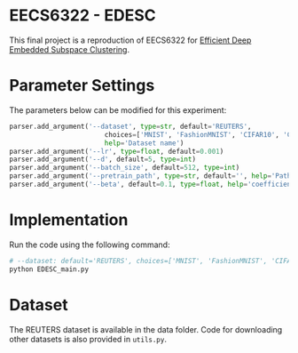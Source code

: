 # EECS6322 - EDESC
This final project is a reproduction of EECS6322 for [Efficient Deep Embedded Subspace Clustering](https://openaccess.thecvf.com/content/CVPR2022/html/Cai_Efficient_Deep_Embedded_Subspace_Clustering_CVPR_2022_paper.html).

# Parameter Settings
The parameters below can be modified for this experiment:
```python
parser.add_argument('--dataset', type=str, default='REUTERS',
                        choices=['MNIST', 'FashionMNIST', 'CIFAR10', 'CIFAR100', 'STL10', 'REUTERS'],
                        help='Dataset name')
parser.add_argument('--lr', type=float, default=0.001)
parser.add_argument('--d', default=5, type=int)
parser.add_argument('--batch_size', default=512, type=int)
parser.add_argument('--pretrain_path', type=str, default='', help='Path for saving pre-trained weights')
parser.add_argument('--beta', default=0.1, type=float, help='coefficient of subspace affinity loss')
```
# Implementation
Run the code using the following command:
```python
# --dataset: default='REUTERS', choices=['MNIST', 'FashionMNIST', 'CIFAR10', 'CIFAR100', 'STL10', 'REUTERS']
python EDESC_main.py
```
# Dataset
The REUTERS dataset is available in the data folder. Code for downloading other datasets is also provided in `utils.py`.
